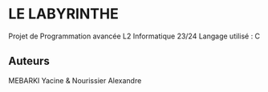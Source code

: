 # LE LABYRINTHE

Projet de Programmation avancée L2 Informatique 23/24
Langage utilisé : C

## Auteurs 

MEBARKI Yacine & Nourissier Alexandre



